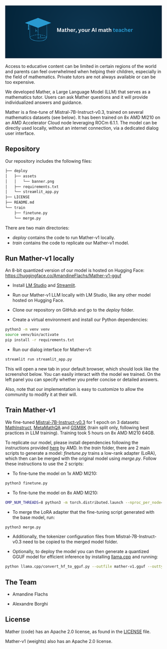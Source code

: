 ![Banner](./deploy/assets/banner.png)

Access to educative content can be limited in certain regions of the world and parents can feel overwhelmed when helping their children, especially in the field of mathematics. Private tutors are not always available or can be too expensive.

We developed Mather, a Large Language Model (LLM) that serves as a mathematics tutor. Users can ask Mather questions and it will provide individualized answers and guidance.

Mather is a fine-tune of Mistral-7B-Instruct-v0.3, trained on several mathematics datasets (see below). It has been trained on 8x AMD MI210 on an AMD Accelerator Cloud node leveraging ROCm 6.1.1. The model can be directly used locally, without an internet connection, via a dedicated dialog user interface.

## Repository

Our repository includes the following files:

```bash
├── deploy
│   ├── assets
│   │   └── banner.png
│   ├── requirements.txt
│   └── streamlit_app.py
├── LICENSE
├── README.md
└── train
    ├── finetune.py
    └── merge.py
```

There are two main directories:
- *deploy* contains the code to run Mather-v1 locally.
- *train* contains the code to replicate our Mather-v1 model.

## Run Mather-v1 locally

An 8-bit quantized version of our model is hosted on Hugging Face: https://huggingface.co/AmandineFlachs/Mather-v1-gguf

- Install [LM Studio](https://lmstudio.ai/) and [Streamlit](https://docs.streamlit.io/get-started/installation).

- Run our Mather-v1 LLM locally with LM Studio, like any other model hosted on Hugging Face.

- Clone our repository on GitHub and go to the *deploy* folder.

- Create a virtual environment and install our Python dependencies:

```bash
python3 -m venv venv
source venv/bin/activate
pip install -r requirements.txt
```

- Run our dialog interface for Mather-v1:

```bash
streamlit run streamlit_app.py
```

This will open a new tab in your  default browser, which should look like the screenshot below. You can  easily interact with the model we trained. On the left panel you can  specify whether you prefer concise or detailed answers.

Also, note that our implementation is easy to customize to allow the community to modify it at their will.

## Train Mather-v1

We fine-tuned [Mistral-7B-Instruct-v0.3](https://huggingface.co/mistralai/Mistral-7B-Instruct-v0.3) for 1 epoch on 3 datasets: [MathInstruct](https://huggingface.co/datasets/agicorp/MathInstruct), [MetaMathQA](https://huggingface.co/datasets/meta-math/MetaMathQA) and [GSM8K](https://huggingface.co/datasets/openai/gsm8k) (train split only, following best practices in LLM  training). Training took 5 hours on 8x AMD MI210 64GB.

To replicate our model, please install dependencies following the instructions provided [here](https://github.com/amd/GenAI-contest/tree/main/01-LLM_Fine-tuning) by AMD. In the *train* folder, there are 2 main scripts to generate a model: *finetune.py* trains a low-rank adapter (LoRA), which then can be merged with the original model using *merge.py*. Follow these instructions to use the 2 scripts:

- To fine-tune the model on 1x AMD MI210:

```bash
python3 finetune.py
```

- To fine-tune the model on 8x AMD MI210:

```bash
OMP_NUM_THREADS=8 python3 -m torch.distributed.launch --nproc_per_node=8 finetune.py
```

- To merge the LoRA adapter that the fine-tuning script generated with the base model, run:

```bash
python3 merge.py
```

- Additionally, the tokenizer configuration files from Mistral-7B-Instruct-v0.3 need to be copied to the merged model folder.

- Optionally, to deploy the model you can then generate a quantized GGUF model for efficient inference by installing [llama.cpp](https://github.com/ggerganov/llama.cpp/blob/master/docs/build.md) and running:

```bash
python llama.cpp/convert_hf_to_gguf.py --outfile mather-v1.gguf --outtype q8_0
```

## The Team

- Amandine Flachs

- Alexandre Borghi

## License

Mather (code) has an Apache 2.0 license, as found in the [LICENSE](LICENSE) file.

Mather-v1 (weights) also has an Apache 2.0 license.
